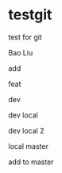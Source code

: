 # testgit
test for git

Bao Liu

add

feat

dev

dev local


dev local 2 

local master



add to master